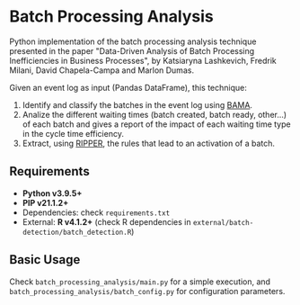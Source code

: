 # Batch Processing Analysis

Python implementation of the batch processing analysis technique presented in the paper "Data-Driven Analysis of Batch Processing Inefficiencies in Business Processes", by Katsiaryna Lashkevich, Fredrik Milani, David Chapela-Campa and Marlon Dumas.

Given an event log as input (Pandas DataFrame), this technique:

1. Identify and classify the batches in the event log using [BAMA](https://github.com/nielsmartin/bama).
2. Analize the different waiting times (batch created, batch ready, other...) of each batch and gives a report of the impact of each waiting time type in the cycle time efficiency.
3. Extract, using [RIPPER](https://github.com/imoscovitz/wittgenstein), the rules that lead to an activation of a batch.

## Requirements

- **Python v3.9.5+**
- **PIP v21.1.2+**
- Dependencies: check `requirements.txt`
- External: **R v4.1.2+** (check R dependencies in `external/batch-detection/batch_detection.R`)

## Basic Usage

Check `batch_processing_analysis/main.py` for a simple execution, and `batch_processing_analysis/batch_config.py` for configuration parameters.
